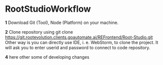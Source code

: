 # RootStudioWorkflow

**1**
Download Git (Tool), Node (Platform) on your machine.

**2**
Clone repository using
git clone https://git.rootevolution.clients.goautomate.ai/REFrontend/Root-Studio.git
Other way is you can directly use IDE, i. e. WebStorm, to clone the project. It will ask you to enter userid and password to connect to code repository.

**4**
here other some of developing changes
